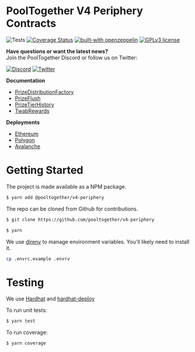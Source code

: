 # PoolTogether V4 Periphery Contracts

![Tests](https://github.com/pooltogether/v4-periphery/actions/workflows/main.yml/badge.svg)
[![Coverage Status](https://coveralls.io/repos/github/pooltogether/v4-periphery/badge.svg?branch=master)](https://coveralls.io/github/pooltogether/v4-periphery?branch=master)
[![built-with openzeppelin](https://img.shields.io/badge/built%20with-OpenZeppelin-3677FF)](https://docs.openzeppelin.com/)
[![GPLv3 license](https://img.shields.io/badge/License-GPLv3-blue.svg)](http://perso.crans.org/besson/LICENSE.html)

<strong>Have questions or want the latest news?</strong>
<br/>Join the PoolTogether Discord or follow us on Twitter:

[![Discord](https://badgen.net/badge/icon/discord?icon=discord&label)](https://discord.gg/JFBPMxv5tr)
[![Twitter](https://badgen.net/badge/icon/twitter?icon=twitter&label)](https://twitter.com/PoolTogether_)

**Documentation**<br>
- [PrizeDistributionFactory](https://v4.docs.pooltogether.com/protocol/reference/v4-periphery/PrizeDistributionFactory)
- [PrizeFlush](https://v4.docs.pooltogether.com/protocol/reference/v4-periphery/PrizeFlush)
- [PrizeTierHistory](https://v4.docs.pooltogether.com/protocol/reference/v4-periphery/PrizeTierHistory)
- [TwabRewards](https://v4.docs.pooltogether.com/protocol/reference/v4-periphery/TwabRewards)

**Deployments**<br>
- [Ethereum](https://v4.docs.pooltogether.com/protocol/reference/deployments/mainnet#mainnet)
- [Polygon](https://v4.docs.pooltogether.com/protocol/reference/deployments/mainnet#polygon)
- [Avalanche](https://v4.docs.pooltogether.com/protocol/reference/deployments/mainnet#avalanche)

# Getting Started

The project is made available as a NPM package.

```sh
$ yarn add @pooltogether/v4-periphery
```

The repo can be cloned from Github for contributions.

```sh
$ git clone https://github.com/pooltogether/v4-periphery
```

```sh
$ yarn
```

We use [direnv](https://direnv.net/) to manage environment variables.  You'll likely need to install it.

```sh
cp .envrc.example .envrv
```

# Testing

We use [Hardhat](https://hardhat.dev) and [hardhat-deploy](https://github.com/wighawag/hardhat-deploy)

To run unit tests:

```sh
$ yarn test
```

To run coverage:

```sh
$ yarn coverage
```
